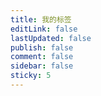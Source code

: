 ```yaml
---
title: 我的标签
editLink: false
lastUpdated: false
publish: false
comment: false
sidebar: false
sticky: 5
---
```


<ClientOnly>
 <BlogTags />
</ClientOnly>
